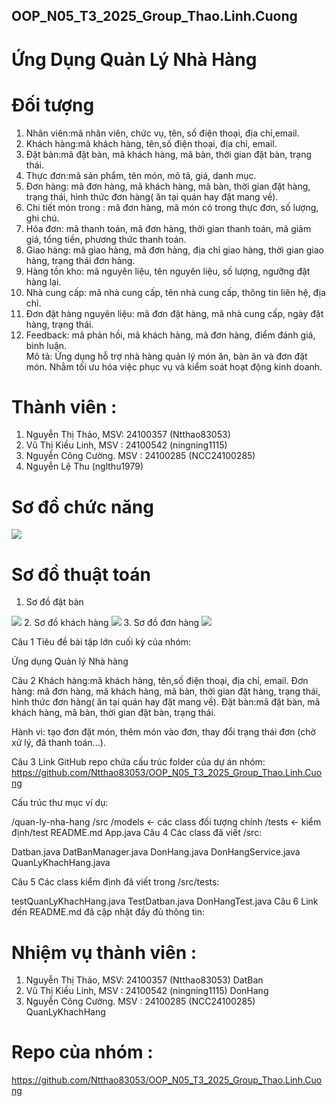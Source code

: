 ## OOP_N05_T3_2025_Group_Thao.Linh.Cuong
# Ứng Dụng Quản Lý Nhà Hàng
# Đối tượng

1. Nhân viên:mã nhân viên, chức vụ, tên, số điện thoại, địa chỉ,email.
2. Khách hàng:mã khách hàng, tên,số điện thoại, địa chỉ, email.
3. Đặt bàn:mã đặt bàn, mã khách hàng, mã bàn, thời gian đặt bàn, trạng thái.
4. Thực đơn:mã sản phẩm, tên món, mô tả, giá, danh mục.
5. Đơn hàng:  mã đơn hàng, mã khách hàng, mã bàn, thời gian đặt hàng, trạng thái, hình thức đơn hàng( ăn tại quán hay đặt mang về).
6. Chi tiết món trong : mã đơn hàng, mã món có trong thực đơn, số lượng, ghi chú. 
7. Hóa đơn: mã thanh toán, mã đơn hàng, thời gian thanh toán, mã giảm giá, tổng tiền, phương thức thanh toán.
8. Giao hàng: mã giao hàng, mã đơn hàng, địa chỉ giao hàng, thời gian giao hàng, trạng thái đơn hàng.
9. Hàng tồn kho: mã nguyên liệu, tên nguyên liệu, số lượng, ngưỡng đặt hàng lại.
10. Nhà cung cấp: mã nhà cung cấp, tên nhà cung cấp, thông tin liên hệ, địa chỉ.
11. Đơn đặt hàng nguyên liệu: mã đơn đặt hàng, mã nhà cung cấp, ngày đặt hàng, trạng thái. 
12. Feedback: mã phản hồi, mã khách hàng, mã đơn hàng, điểm đánh giá, bình luận.  
Mô tả:
Ứng dụng hỗ trợ nhà hàng quản lý món ăn, bàn ăn và đơn đặt món. Nhằm tối ưu hóa việc phục vụ và kiểm soát hoạt động kinh doanh.
# Thành viên :  
1. Nguyễn Thị Thảo, MSV: 24100357 (Ntthao83053)
2. Vũ Thị Kiều Linh, MSV : 24100542 (ningning1115)
3. Nguyễn Công Cường. MSV : 24100285 (NCC24100285)
4. Nguyễn Lệ Thu (nglthu1979)
# Sơ đồ chức năng
<img src = "img/Untitled.png">

# Sơ đồ thuật toán
1. Sơ đồ đặt bàn
<img src = "img/Untitled (1).png">
2. Sơ đồ khách hàng
<img src = "img/KhachHang.png">
3. Sơ đồ đơn hàng
<img src = "img/Untitled-Page-1 (9).png">

Câu 1 
Tiêu đề bài tập lớn cuối kỳ của nhóm:

Ứng dụng Quản lý Nhà hàng

Câu 2
Khách hàng:mã khách hàng, tên,số điện thoại, địa chỉ, email.
Đơn hàng:  mã đơn hàng, mã khách hàng, mã bàn, thời gian đặt hàng, trạng thái, hình thức đơn hàng( ăn tại quán hay đặt mang về).
Đặt bàn:mã đặt bàn, mã khách hàng, mã bàn, thời gian đặt bàn, trạng thái.

Hành vi: tạo đơn đặt món, thêm món vào đơn, thay đổi trạng thái đơn (chờ xử lý, đã thanh toán...).

Câu 3 
Link GitHub repo chứa cấu trúc folder của dự án nhóm:
https://github.com/Ntthao83053/OOP_N05_T3_2025_Group_Thao.Linh.Cuong

Cấu trúc thư mục ví dụ:


/quan-ly-nha-hang
  /src
    /models         ← các class đối tượng chính
    /tests          ← kiểm định/test
  README.md
  App.java
Câu 4 
Các class đã viết /src:

Datban.java
DatBanManager.java
DonHang.java
DonHangService.java
QuanLyKhachHang.java

Câu 5 
Các class kiểm định đã viết trong /src/tests:

testQuanLyKhachHang.java
TestDatban.java
DonHangTest.java
Câu 6 
Link đến README.md đã cập nhật đầy đủ thông tin:

# Nhiệm vụ thành viên :  
1. Nguyễn Thị Thảo, MSV: 24100357 (Ntthao83053) DatBan
2. Vũ Thị Kiều Linh, MSV : 24100542 (ningning1115) DonHang
3. Nguyễn Công Cường. MSV : 24100285 (NCC24100285) QuanLyKhachHang


















# Repo của nhóm : 

https://github.com/Ntthao83053/OOP_N05_T3_2025_Group_Thao.Linh.Cuong
